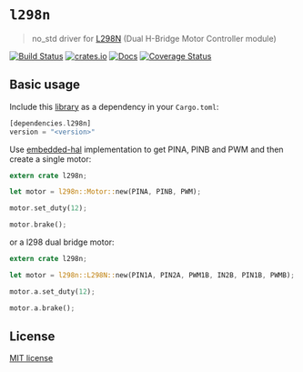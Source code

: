 # `l298n`

> no_std driver for [L298N](https://www.st.com/resource/en/datasheet/l298.pdf) (Dual H-Bridge Motor Controller module)

[![Build Status](https://github.com/lucazulian/l298n/workflows/l298n-ci/badge.svg)](https://github.com/lucazulian/l298n/actions?query=workflow%3Al298n-ci)
[![crates.io](http://meritbadge.herokuapp.com/l298n?style=flat-square)](https://crates.io/crates/l298n)
[![Docs](https://docs.rs/l298n/badge.svg)](https://docs.rs/l298n)
[![Coverage Status](https://coveralls.io/repos/github/lucazulian/l298n/badge.svg?branch=master)](https://coveralls.io/github/lucazulian/l298n?branch=master)


## Basic usage

Include this [library](https://crates.io/crates/l298n) as a dependency in your `Cargo.toml`:

```rust
[dependencies.l298n]
version = "<version>"
```
Use [embedded-hal](https://github.com/rust-embedded/embedded-hal) implementation to get PINA, PINB and PWM and then create a single motor:

```rust
extern crate l298n;

let motor = l298n::Motor::new(PINA, PINB, PWM);

motor.set_duty(12);

motor.brake();

```
or a l298 dual bridge motor:
```rust
extern crate l298n;

let motor = l298n::L298N::new(PIN1A, PIN2A, PWM1B, IN2B, PIN1B, PWMB);

motor.a.set_duty(12);

motor.a.brake();

```

## License

[MIT license](http://opensource.org/licenses/MIT)
